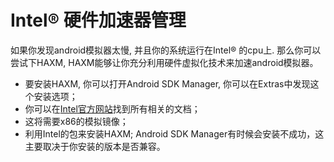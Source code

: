 # Intel® 硬件加速器管理

如果你发现android模拟器太慢, 并且你的系统运行在Intel® 的cpu上. 那么你可以尝试下HAXM, HAXM能够让你充分利用硬件虚拟化技术来加速android模拟器。

* 要安装HAXM, 你可以打开Android SDK Manager, 你可以在Extras中发现这个安装选项；
* 你可以在[Intel官方网站][1]找到所有相关的文档；
* 这将需要x86的模拟镜像；
* 利用Intel的包来安装HAXM; Android SDK Manager有时候会安装不成功，这主要取决于你安装的版本是否兼容。

[1]: http://software.intel.com/en-us/articles/intel-hardware-accelerated-execution-manager/ "Hax" 
[2]: http://software.intel.com/en-us/search/site/language/en?query=Intel%20Hardware%20Accelerated%20Execution%20Manager%20%28HAXM%29 "Hax all"
